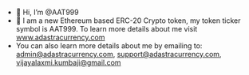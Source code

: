 - 👋 Hi, I’m @AAT999
- 👀 I am a new Ethereum based ERC-20 Crypto token, my token ticker symbol is AAT999. To learn more details about me visit www.adastracurrency.com 
- You can also learn more details about me by emailing to: admin@adastracurrency.com, support@adastracurrency.com, vijayalaxmi.kumbaji@gmail.com 


<!---
AAT999/AAT999 is a ✨ special ✨ repository because its `README.md` (this file) appears on your GitHub profile.
You can click the Preview link to take a look at your changes.
--->

